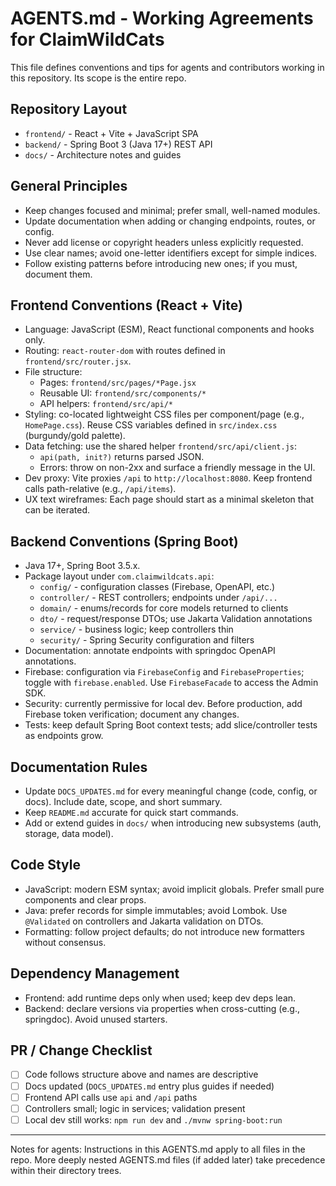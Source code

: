 # AGENTS.md - Working Agreements for ClaimWildCats

This file defines conventions and tips for agents and contributors working in this repository. Its scope is the entire repo.

## Repository Layout

- `frontend/` - React + Vite + JavaScript SPA
- `backend/` - Spring Boot 3 (Java 17+) REST API
- `docs/` - Architecture notes and guides

## General Principles

- Keep changes focused and minimal; prefer small, well-named modules.
- Update documentation when adding or changing endpoints, routes, or config.
- Never add license or copyright headers unless explicitly requested.
- Use clear names; avoid one-letter identifiers except for simple indices.
- Follow existing patterns before introducing new ones; if you must, document them.

## Frontend Conventions (React + Vite)

- Language: JavaScript (ESM), React functional components and hooks only.
- Routing: `react-router-dom` with routes defined in `frontend/src/router.jsx`.
- File structure:
  - Pages: `frontend/src/pages/*Page.jsx`
  - Reusable UI: `frontend/src/components/*`
  - API helpers: `frontend/src/api/*`
- Styling: co-located lightweight CSS files per component/page (e.g., `HomePage.css`). Reuse CSS variables defined in `src/index.css` (burgundy/gold palette).
- Data fetching: use the shared helper `frontend/src/api/client.js`:
  - `api(path, init?)` returns parsed JSON.
  - Errors: throw on non-2xx and surface a friendly message in the UI.
- Dev proxy: Vite proxies `/api` to `http://localhost:8080`. Keep frontend calls path-relative (e.g., `/api/items`).
- UX text wireframes: Each page should start as a minimal skeleton that can be iterated.

## Backend Conventions (Spring Boot)

- Java 17+, Spring Boot 3.5.x.
- Package layout under `com.claimwildcats.api`:
  - `config/` - configuration classes (Firebase, OpenAPI, etc.)
  - `controller/` - REST controllers; endpoints under `/api/...`
  - `domain/` - enums/records for core models returned to clients
  - `dto/` - request/response DTOs; use Jakarta Validation annotations
  - `service/` - business logic; keep controllers thin
  - `security/` - Spring Security configuration and filters
- Documentation: annotate endpoints with springdoc OpenAPI annotations.
- Firebase: configuration via `FirebaseConfig` and `FirebaseProperties`; toggle with `firebase.enabled`. Use `FirebaseFacade` to access the Admin SDK.
- Security: currently permissive for local dev. Before production, add Firebase token verification; document any changes.
- Tests: keep default Spring Boot context tests; add slice/controller tests as endpoints grow.

## Documentation Rules

- Update `DOCS_UPDATES.md` for every meaningful change (code, config, or docs). Include date, scope, and short summary.
- Keep `README.md` accurate for quick start commands.
- Add or extend guides in `docs/` when introducing new subsystems (auth, storage, data model).

## Code Style

- JavaScript: modern ESM syntax; avoid implicit globals. Prefer small pure components and clear props.
- Java: prefer records for simple immutables; avoid Lombok. Use `@Validated` on controllers and Jakarta validation on DTOs.
- Formatting: follow project defaults; do not introduce new formatters without consensus.

## Dependency Management

- Frontend: add runtime deps only when used; keep dev deps lean.
- Backend: declare versions via properties when cross-cutting (e.g., springdoc). Avoid unused starters.

## PR / Change Checklist

- [ ] Code follows structure above and names are descriptive
- [ ] Docs updated (`DOCS_UPDATES.md` entry plus guides if needed)
- [ ] Frontend API calls use `api` and `/api` paths
- [ ] Controllers small; logic in services; validation present
- [ ] Local dev still works: `npm run dev` and `./mvnw spring-boot:run`

---

Notes for agents: Instructions in this AGENTS.md apply to all files in the repo. More deeply nested AGENTS.md files (if added later) take precedence within their directory trees.
